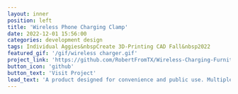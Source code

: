 ```yaml
---
layout: inner
position: left
title: 'Wireless Phone Charging Clamp'
date: 2022-12-01 15:56:00
categories: development design
tags: Individual Aggies&nbspCreate 3D-Printing CAD Fall&nbsp2022
featured_gif: '/gif/wireless charger.gif'
project_link: 'https://github.com/RobertFromTX/Wireless-Charging-Furniture'
button_icon: 'github'
button_text: 'Visit Project'
lead_text: 'A product designed for convenience and public use. Multiple clamps could be plugged into a single outlet to increase outlet availibility in public spaces. Especially helpful for those who always forget to bring chargers.'
---
```

